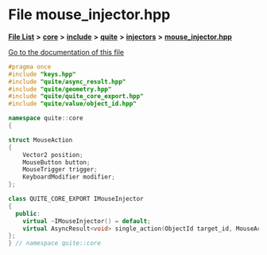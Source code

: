 

# File mouse\_injector.hpp

[**File List**](files.md) **>** [**core**](dir_6f77a39b07c019ccd7492ea87272f732.md) **>** [**include**](dir_25de89a49d1da2858ac6330785c12b40.md) **>** [**quite**](dir_6f50b8774c4552618988001c2022dcf6.md) **>** [**injectors**](dir_3608ef6849ab2123a7cae9eea604e8ae.md) **>** [**mouse\_injector.hpp**](core_2include_2quite_2injectors_2mouse__injector_8hpp.md)

[Go to the documentation of this file](core_2include_2quite_2injectors_2mouse__injector_8hpp.md)


```C++
#pragma once
#include "keys.hpp"
#include "quite/async_result.hpp"
#include "quite/geometry.hpp"
#include "quite/quite_core_export.hpp"
#include "quite/value/object_id.hpp"

namespace quite::core
{

struct MouseAction
{
    Vector2 position;
    MouseButton button;
    MouseTrigger trigger;
    KeyboardModifier modifier;
};

class QUITE_CORE_EXPORT IMouseInjector
{
  public:
    virtual ~IMouseInjector() = default;
    virtual AsyncResult<void> single_action(ObjectId target_id, MouseAction action) = 0;
};
} // namespace quite::core
```


